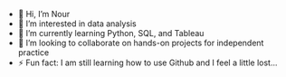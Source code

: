 - 👋 Hi, I’m Nour
- 👀 I’m interested in data analysis
- 🌱 I’m currently learning Python, SQL, and Tableau
- 💞️ I’m looking to collaborate on hands-on projects for independent practice
- ⚡ Fun fact: I am still learning how to use Github and I feel a little lost...

<!---
ndiab21/ndiab21 is a ✨ special ✨ repository because its `README.md` (this file) appears on your GitHub profile.
You can click the Preview link to take a look at your changes.
--->
